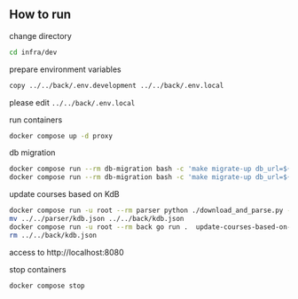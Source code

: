 ## How to run

change directory
```sh
cd infra/dev
```

prepare environment variables
```sh
copy ../../back/.env.development ../../back/.env.local
```

please edit `../../back/.env.local`

run containers
```sh
docker compose up -d proxy
```

db migration
```sh
docker compose run --rm db-migration bash -c 'make migrate-up db_url=${DB_URL}'
docker compose run --rm db-migration bash -c 'make migrate-up db_url=${TEST_DB_URL}'
```

update courses based on KdB
```sh
docker compose run -u root --rm parser python ./download_and_parse.py --year 2024 --output-path kdb.json
mv ../../parser/kdb.json ../../back/kdb.json
docker compose run -u root --rm back go run .  update-courses-based-on-kdb --year 2024 --kdb-json-file-path kdb.json
rm ../../back/kdb.json
```

access to http://localhost:8080

stop containers
```sh
docker compose stop
```

